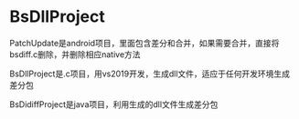 # BsDllProject

PatchUpdate是android项目，里面包含差分和合并，如果需要合并，直接将bsdiff.c删除，并删除相应native方法

BsDllProject是.c项目，用vs2019开发，生成dll文件，适应于任何开发环境生成差分包

BsDidiffProject是java项目，利用生成的dll文件生成差分包
